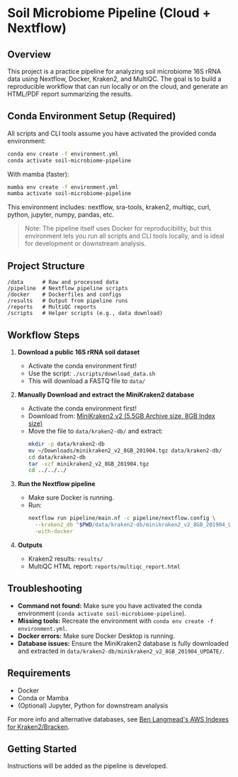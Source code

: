 # Soil Microbiome Pipeline (Cloud + Nextflow)

## Overview
This project is a practice pipeline for analyzing soil microbiome 16S rRNA data using Nextflow, Docker, Kraken2, and MultiQC. The goal is to build a reproducible workflow that can run locally or on the cloud, and generate an HTML/PDF report summarizing the results.

## Conda Environment Setup (Required)

All scripts and CLI tools assume you have activated the provided conda environment:

```bash
conda env create -f environment.yml
conda activate soil-microbiome-pipeline
```

With mamba (faster):
```bash
mamba env create -f environment.yml
mamba activate soil-microbiome-pipeline
```

This environment includes: nextflow, sra-tools, kraken2, multiqc, curl, python, jupyter, numpy, pandas, etc.

> Note: The pipeline itself uses Docker for reproducibility, but this environment lets you run all scripts and CLI tools locally, and is ideal for development or downstream analysis.

## Project Structure

```
/data      # Raw and processed data
/pipeline  # Nextflow pipeline scripts
/docker    # Dockerfiles and configs
/results   # Output from pipeline runs
/reports   # MultiQC reports
/scripts   # Helper scripts (e.g., data download)
```

## Workflow Steps

1. **Download a public 16S rRNA soil dataset**
   - Activate the conda environment first!
   - Use the script: `./scripts/download_data.sh`
   - This will download a FASTQ file to `data/`

2. **Manually Download and extract the MiniKraken2 database**
   - Activate the conda environment first!
   - Download from: [MiniKraken2 v2 (5.5GB Archive size, 8GB Index size)](https://genome-idx.s3.amazonaws.com/kraken/minikraken2%5Fv2%5F8GB%5F201904.tgz)
   - Move the file to `data/kraken2-db/` and extract:
     ```bash
     mkdir -p data/kraken2-db
     mv ~/Downloads/minikraken2_v2_8GB_201904.tgz data/kraken2-db/
     cd data/kraken2-db
     tar -xzf minikraken2_v2_8GB_201904.tgz
     cd ../../../
     ```

3. **Run the Nextflow pipeline**
   - Make sure Docker is running.
   - Run:
     ```bash
     nextflow run pipeline/main.nf -c pipeline/nextflow.config \
       --kraken2_db "$PWD/data/kraken2-db/minikraken2_v2_8GB_201904_UPDATE" \
       -with-docker
     ```

4. **Outputs**
   - Kraken2 results: `results/`
   - MultiQC HTML report: `reports/multiqc_report.html`

## Troubleshooting
- **Command not found:** Make sure you have activated the conda environment (`conda activate soil-microbiome-pipeline`).
- **Missing tools:** Recreate the environment with `conda env create -f environment.yml`.
- **Docker errors:** Make sure Docker Desktop is running.
- **Database issues:** Ensure the MiniKraken2 database is fully downloaded and extracted in `data/kraken2-db/minikraken2_v2_8GB_201904_UPDATE/`.

## Requirements
- Docker
- Conda or Mamba
- (Optional) Jupyter, Python for downstream analysis

For more info and alternative databases, see [Ben Langmead's AWS Indexes for Kraken2/Bracken](https://benlangmead.github.io/aws-indexes/k2).

## Getting Started
Instructions will be added as the pipeline is developed.
